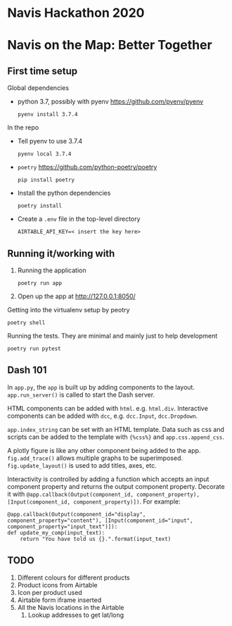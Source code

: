 # Navis Hackathon 2020

# Navis on the Map: Better Together

## First time setup

Global dependencies

- python 3.7, possibly with pyenv https://github.com/pyenv/pyenv
  ```
  pyenv install 3.7.4
  ```

In the repo

- Tell pyenv to use 3.7.4
  ```
  pyenv local 3.7.4
  ```
- `poetry` https://github.com/python-poetry/poetry
  ```
  pip install poetry
  ```
- Install the python dependencies
  ```
  poetry install
  ```
- Create a `.env` file in the top-level directory
  ```
  AIRTABLE_API_KEY=< insert the key here>
  ```

## Running it/working with

1. Running the application
   ```
   poetry run app
   ```
2. Open up the app at http://127.0.0.1:8050/

Getting into the virtualenv setup by peotry

```
poetry shell
```

Running the tests. They are minimal and mainly just to help development

```
poetry run pytest
```

## Dash 101

In `app.py`, the `app` is built up by adding components to the layout. `app.run_server()` is called to start the Dash server.

HTML components can be added with `html`. e.g. `html.div`.
Interactive components can be added with `dcc`, e.g. `dcc.Input`, `dcc.Dropdown`.

`app.index_string` can be set with an HTML template. Data such as css and scripts can be added to the template with `{%css%}` and `app.css.append_css`.

A plotly figure is like any other component being added to the app. `fig.add_trace()` allows multiple graphs to be superimposed. `fig.update_layout()` is used to add titles, axes, etc.

Interactivity is controlled by adding a function which accepts an input component property and returns the output component property. Decorate it with `@app.callback(Output(component_id, component_property), [Input(component_id, component_property)])`. For example:

```
@app.callback(Output(component_id="display", component_property="content"), [Input(component_id="input", component_property="input_text")]):
def update_my_comp(input_text):
    return "You have told us {}.".format(input_text)
```

## TODO

1. Different colours for different products
2. Product icons from Airtable
3. Icon per product used
4. Airtable form iframe inserted
5. All the Navis locations in the Airtable
   1. Lookup addresses to get lat/long
